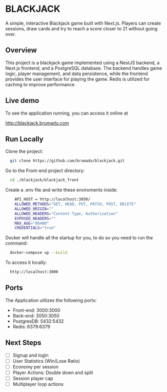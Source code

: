 # BLACKJACK

A simple, interactive Blackjack game built with Next.js. Players can create sessions, draw cards and try to reach a score closer to 21 without going over.

## Overview

This project is a blackjack game implemented using a NestJS backend, a Next.js frontend, and a PostgreSQL database. The backend handles game logic, player management, and data persistence, while the frontend provides the user interface for playing the game. Redis is utilized for caching to improve performance.

## Live demo

To see the application running, you can access it online at

http://blackjack.brumadu.com

## Run Locally

Clone the project:

```bash
  git clone https://github.com/brumadu/blackjack.git
```

Go to the Front-end project directory:

```bash
  cd ./blackjack/blackjack_front
```

Create a .env file and write these enviroments inside:

```bash
    API_HOST = http://localhost:3050/
    ALLOWED_METHODS="GET, HEAD, PUT, PATCH, POST, DELETE"
    ALLOWED_ORIGIN=""
    ALLOWED_HEADERS="Content-Type, Authorization"
    EXPOSED_HEADERS=""
    MAX_AGE="86400"
    CREDENTIALS="true"
```

Docker will handle all the startup for you, to do so you need to run the command:

```bash
  docker-compose up --build
```

To access it locally:

```bash
  http://localhost:3000
```

## Ports

The Application utilizes the following ports:

- Front-end: 3000:3000
- Back-end: 3050:3050
- PostgresDB: 5432:5432
- Redis: 6379:6379

## Next Steps

- [ ] Signup and login
- [ ] User Statistics (Win/Lose Ratio)
- [ ] Economy per session
- [ ] Player Actions: Double down and split
- [ ] Session player cap
- [ ] Multiplayer loop actions
